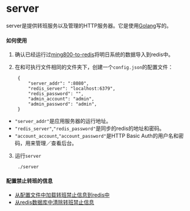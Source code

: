 # server

server是提供转班服务以及管理的HTTP服务器。它是使用[Golang](https://golang.org)写的。

#### 如何使用
1. 确认已经运行过[ming800-to-redis](../ming800-to-redis)将明日系统的数据导入到redis中。

2. 在和可执行文件相同的文件夹下，创建一个`config.json`的配置文件：

        {
            "server_addr": ":8080",
            "redis_server": "localhost:6379",
            "redis_password": "",
            "admin_account": "admin",
            "admin_password": "admin",
        }

* `"server_addr"`是应用服务器的运行地址。
* `"redis_server"`,`"redis_password"`是同步的redis的地址和密码。
* `"account_account`,`"account_password"`是HTTP Basic Auth的用户名和密码，用来管理／查看后台。

3. 运行`server`

        ./server

#### 配置禁止转班的信息
* [从配置文件中加载转班禁止信息到redis中](../tools/load-blacklist-from-file)
* [从redis数据库中清除转班禁止信息](../tools/clear-blacklist)
